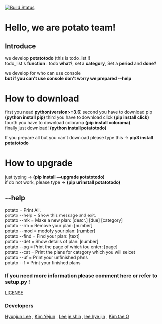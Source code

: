[![Build Status](https://travis-ci.org/bean3/to-do-list.svg?branch=master)](https://travis-ci.org/bean3/to-do-list)

# Hello, we are potato team!

## Introduce
we develop **potatotodo** (this is todo_list !)  
todo_list's **function** : todo **what?**, set a **category**, Set a **period** and **done?** 

we develop for who can use console  
**but if you can't use console don't worry we prepared --help**

# How to download
first you nead **python(version>=3.6)**
second you have to download pip **(python install pip)**
third you have to download click **(pip install click)**
fourth you have to download colorama **(pip install colorama)**  
finally just download! **(python install potatotodo)**

If you prepare all but you can't download please type this -> **pip3 install potatotodo**  

# How to upgrade  
just typing -> **(pip install —upgrade potatotodo)**  
if do not work, please type -> **(pip uninstall potatotodo)**  

## --help  
potato =           Print All.  
potato --help =    Show this message and exit.  
potato --mk =      Make a new plan: [descr.] [due] [category]  
potato --rm =      Remove your plan: [number]  
potato --mod =     modofy your plan: [number]  
potato --find =    Find your plan: [text]  
potato --det =     Show details of plan: [number]  
potato --pg =      Print the page of which tou enter: [page]  
potato --cat =     Print the plans for category which you will selcet  
potato --uf =      Print your unfinished plans  
potato --f =       Print your finished plans  

### If you need more information please comment here or refer to setup.py !
[LICENSE](https://github.com/bean3/to-do-list/blob/master/LICENSE)

### Developers
[Hyunjun Lee](https://github.com/Alpacadabra/to-do-list) , [Kim Yejun](https://github.com/kyj0701/to-do-list) , [Lee je shin](https://github.com/BeautifulTommorow/to-do-list) , [lee hye jin](https://github.com/bean3/to-do-list) , [Kim tae O](https://github.com/xodh/to-do-list)

